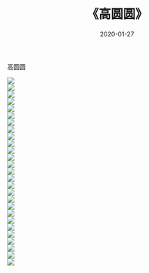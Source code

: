 ﻿---
layout: post
title:  《高圆圆》
date:   2020-01-27
img: http://pic.660000.xyz/1:/壁纸/明星魅力/华人明星/高圆圆/000.jpg
categories: [美女, 清纯, 唯美]
---

高圆圆

 ![](http://pic.660000.xyz/1:/壁纸/明星魅力/华人明星/高圆圆/001.jpg) <br>![](http://pic.660000.xyz/1:/壁纸/明星魅力/华人明星/高圆圆/002.jpg) <br>![](http://pic.660000.xyz/1:/壁纸/明星魅力/华人明星/高圆圆/003.jpg) <br>![](http://pic.660000.xyz/1:/壁纸/明星魅力/华人明星/高圆圆/004.jpg) <br>![](http://pic.660000.xyz/1:/壁纸/明星魅力/华人明星/高圆圆/005.jpg) <br>![](http://pic.660000.xyz/1:/壁纸/明星魅力/华人明星/高圆圆/006.jpg) <br>![](http://pic.660000.xyz/1:/壁纸/明星魅力/华人明星/高圆圆/007.jpg) <br>![](http://pic.660000.xyz/1:/壁纸/明星魅力/华人明星/高圆圆/008.jpg) <br>![](http://pic.660000.xyz/1:/壁纸/明星魅力/华人明星/高圆圆/009.jpg) <br>![](http://pic.660000.xyz/1:/壁纸/明星魅力/华人明星/高圆圆/010.jpg) <br>![](http://pic.660000.xyz/1:/壁纸/明星魅力/华人明星/高圆圆/011.jpg) <br>![](http://pic.660000.xyz/1:/壁纸/明星魅力/华人明星/高圆圆/012.jpg) <br>![](http://pic.660000.xyz/1:/壁纸/明星魅力/华人明星/高圆圆/013.jpg) <br>![](http://pic.660000.xyz/1:/壁纸/明星魅力/华人明星/高圆圆/014.jpg) <br>![](http://pic.660000.xyz/1:/壁纸/明星魅力/华人明星/高圆圆/015.jpg) <br>![](http://pic.660000.xyz/1:/壁纸/明星魅力/华人明星/高圆圆/016.jpg) <br>![](http://pic.660000.xyz/1:/壁纸/明星魅力/华人明星/高圆圆/017.jpg) <br>![](http://pic.660000.xyz/1:/壁纸/明星魅力/华人明星/高圆圆/018.jpg) <br>![](http://pic.660000.xyz/1:/壁纸/明星魅力/华人明星/高圆圆/019.jpg) <br>![](http://pic.660000.xyz/1:/壁纸/明星魅力/华人明星/高圆圆/020.jpg) <br>![](http://pic.660000.xyz/1:/壁纸/明星魅力/华人明星/高圆圆/021.jpg) <br>![](http://pic.660000.xyz/1:/壁纸/明星魅力/华人明星/高圆圆/022.jpg) <br>![](http://pic.660000.xyz/1:/壁纸/明星魅力/华人明星/高圆圆/023.jpg) <br>![](http://pic.660000.xyz/1:/壁纸/明星魅力/华人明星/高圆圆/024.jpg) <br>![](http://pic.660000.xyz/1:/壁纸/明星魅力/华人明星/高圆圆/025.jpg) <br>![](http://pic.660000.xyz/1:/壁纸/明星魅力/华人明星/高圆圆/026.jpg) <br>![](http://pic.660000.xyz/1:/壁纸/明星魅力/华人明星/高圆圆/027.jpg) <br>